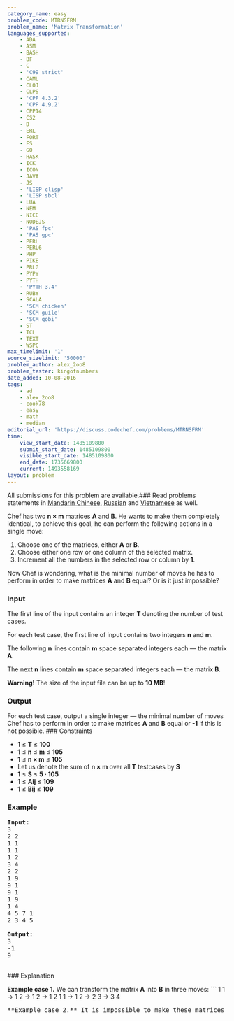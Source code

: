 ```yaml
---
category_name: easy
problem_code: MTRNSFRM
problem_name: 'Matrix Transformation'
languages_supported:
    - ADA
    - ASM
    - BASH
    - BF
    - C
    - 'C99 strict'
    - CAML
    - CLOJ
    - CLPS
    - 'CPP 4.3.2'
    - 'CPP 4.9.2'
    - CPP14
    - CS2
    - D
    - ERL
    - FORT
    - FS
    - GO
    - HASK
    - ICK
    - ICON
    - JAVA
    - JS
    - 'LISP clisp'
    - 'LISP sbcl'
    - LUA
    - NEM
    - NICE
    - NODEJS
    - 'PAS fpc'
    - 'PAS gpc'
    - PERL
    - PERL6
    - PHP
    - PIKE
    - PRLG
    - PYPY
    - PYTH
    - 'PYTH 3.4'
    - RUBY
    - SCALA
    - 'SCM chicken'
    - 'SCM guile'
    - 'SCM qobi'
    - ST
    - TCL
    - TEXT
    - WSPC
max_timelimit: '1'
source_sizelimit: '50000'
problem_author: alex_2oo8
problem_tester: kingofnumbers
date_added: 10-08-2016
tags:
    - ad
    - alex_2oo8
    - cook78
    - easy
    - math
    - median
editorial_url: 'https://discuss.codechef.com/problems/MTRNSFRM'
time:
    view_start_date: 1485109800
    submit_start_date: 1485109800
    visible_start_date: 1485109800
    end_date: 1735669800
    current: 1493558169
layout: problem
---
```

All submissions for this problem are available.###  Read problems statements in [Mandarin Chinese](http://www.codechef.com/download/translated/COOK78/mandarin/MTRNSFRM.pdf), [Russian](http://www.codechef.com/download/translated/COOK78/russian/MTRNSFRM.pdf) and [Vietnamese](http://www.codechef.com/download/translated/COOK78/vietnamese/MTRNSFRM.pdf) as well.

Chef has two **n × m** matrices **A** and **B**. He wants to make them completely identical, to achieve this goal, he can perform the following actions in a single move:

1. Choose one of the matrices, either **A** or **B**.
2. Choose either one row or one column of the selected matrix.
3. Increment all the numbers in the selected row or column by **1**.

Now Chef is wondering, what is the minimal number of moves he has to perform in order to make matrices **A** and **B** equal? Or is it just impossible?

### Input

The first line of the input contains an integer **T** denoting the number of test cases.

For each test case, the first line of input contains two integers **n** and **m**.

The following **n** lines contain **m** space separated integers each ― the matrix **A**.

The next **n** lines contain **m** space separated integers each ― the matrix **B**.

**Warning!** The size of the input file can be up to **10 MB**!

### Output

For each test case, output a single integer ― the minimal number of moves Chef has to perform in order to make matrices **A** and **B** equal or **-1** if this is not possible. ### Constraints

- **1** ≤ **T** ≤ **100**
- **1** ≤ **n** ≤ **m** ≤ **105**
- **1** ≤ **n × m** ≤ **105**
- Let us denote the sum of **n × m** over all **T** testcases by **S**
- **1** ≤ **S** ≤ **5 · 105**
- **1** ≤ **Aij** ≤ **109**
- **1** ≤ **Bij** ≤ **109**

### Example

<pre><b>Input:</b>
3
2 2
1 1
1 1
1 2
3 4
2 2
1 9
9 1
9 1
1 9
1 4
4 5 7 1
2 3 4 5

<b>Output:</b>
3
-1
9

</pre>### Explanation
**Example case 1.** We can transform the matrix **A** into **B** in three moves: ```
1 1   ->   1 2   ->   1 2   ->   1 2
1 1   ->   1 2   ->   2 3   ->   3 4
<pre>**Example case 2.** It is impossible to make these matrices equal using only the allowed moves. **Example case 3.** We can transform matrix **A** into **4 5 7 7** in six moves and matrix **B** into the same **4 5 7 7** in three moves.